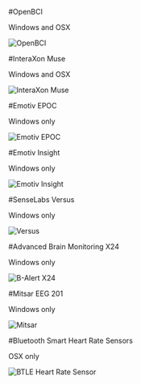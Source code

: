 #OpenBCI

Windows and OSX

![OpenBCI](../neuromoreStudio/Images/Biosensors/OpenBCI.png)

#InteraXon Muse

Windows and OSX

![InteraXon Muse](../neuromoreStudio/Images/Biosensors/InteraXonMuse.png)

#Emotiv EPOC

Windows only

![Emotiv EPOC](../neuromoreStudio/Images/Biosensors/EmotivEPOC.png)

#Emotiv Insight

Windows only

![Emotiv Insight](../neuromoreStudio/Images/Biosensors/EmotivInsight.png)

#SenseLabs Versus

Windows only

![Versus](../neuromoreStudio/Images/Biosensors/Versus.png)

#Advanced Brain Monitoring X24

Windows only

![B-Alert X24](../neuromoreStudio/Images/Biosensors/BAlertX24.png)

#Mitsar EEG 201

Windows only

![Mitsar](../neuromoreStudio/Images/Biosensors/MitsarEEG202-31.png)

#Bluetooth Smart Heart Rate Sensors

OSX only

![BTLE Heart Rate Sensor](../neuromoreStudio/Images/Biosensors/BluetoothSmartDevice.png)